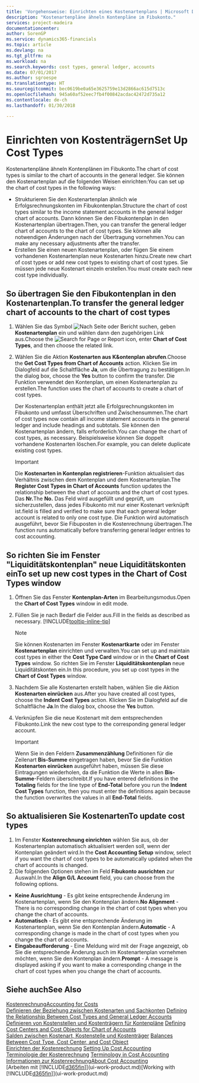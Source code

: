```yaml
---
title: 'Vorgehensweise: Einrichten eines Kostenartenplans | Microsoft Docs'
description: "Kostenartenpläne ähneln Kontenpläne im Fibukonto."
services: project-madeira
documentationcenter: 
author: SorenGP
ms.service: dynamics365-financials
ms.topic: article
ms.devlang: na
ms.tgt_pltfrm: na
ms.workload: na
ms.search.keywords: cost types, general ledger, accounts
ms.date: 07/01/2017
ms.author: sgroespe
ms.translationtype: HT
ms.sourcegitcommit: bec0619be0a65e3625759e13d2866ac615d7513c
ms.openlocfilehash: 945a60af52eec7fb4f00842acdac42472d735a12
ms.contentlocale: de-ch
ms.lasthandoff: 01/30/2018

---
```

# <a name="set-up-cost-types"></a><span data-ttu-id="8fa3a-103">Einrichten von Kostenträgern</span><span class="sxs-lookup"><span data-stu-id="8fa3a-103">Set Up Cost Types</span></span>
<span data-ttu-id="8fa3a-104">Kostenartenpläne ähneln Kontenplänen im Fibukonto.</span><span class="sxs-lookup"><span data-stu-id="8fa3a-104">The chart of cost types is similar to the chart of accounts in the general ledger.</span></span> <span data-ttu-id="8fa3a-105">Sie können den Kostenartenplan auf die folgenden Weisen einrichten:</span><span class="sxs-lookup"><span data-stu-id="8fa3a-105">You can set up the chart of cost types in the following ways:</span></span>  

-   <span data-ttu-id="8fa3a-106">Strukturieren Sie den Kostenartenplan ähnlich wie Erfolgsrechnungskonten im Fibukontenplan.</span><span class="sxs-lookup"><span data-stu-id="8fa3a-106">Structure the chart of cost types similar to the income statement accounts in the general ledger chart of accounts.</span></span> <span data-ttu-id="8fa3a-107">Dann können Sie den Fibukontenplan in den Kostenartenplan übertragen.</span><span class="sxs-lookup"><span data-stu-id="8fa3a-107">Then, you can transfer the general ledger chart of accounts to the chart of cost types.</span></span> <span data-ttu-id="8fa3a-108">Sie können alle notwendigen Änderungen nach der Übertragung vornehmen.</span><span class="sxs-lookup"><span data-stu-id="8fa3a-108">You can make any necessary adjustments after the transfer.</span></span>  
-   <span data-ttu-id="8fa3a-109">Erstellen Sie einen neuen Kostenartenplan, oder fügen Sie einem vorhandenen Kostenartenplan neue Kostenarten hinzu.</span><span class="sxs-lookup"><span data-stu-id="8fa3a-109">Create new chart of cost types or add new cost types to existing chart of cost types.</span></span> <span data-ttu-id="8fa3a-110">Sie müssen jede neue Kostenart einzeln erstellen.</span><span class="sxs-lookup"><span data-stu-id="8fa3a-110">You must create each new cost type individually.</span></span>  

## <a name="to-transfer-the-general-ledger-chart-of-accounts-to-the-chart-of-cost-types"></a><span data-ttu-id="8fa3a-111">So übertragen Sie den Fibukontenplan in den Kostenartenplan.</span><span class="sxs-lookup"><span data-stu-id="8fa3a-111">To transfer the general ledger chart of accounts to the chart of cost types</span></span>  
1.  <span data-ttu-id="8fa3a-112">Wählen Sie das Symbol ![Nach Seite oder Bericht suchen](media/ui-search/search_small.png "Symbol Nach Seite oder Bericht suchen"), geben **Kostenartenplan** ein und wählen dann den zugehörigen Link aus.</span><span class="sxs-lookup"><span data-stu-id="8fa3a-112">Choose the ![Search for Page or Report](media/ui-search/search_small.png "Search for Page or Report icon") icon, enter **Chart of Cost Types**, and then choose the related link.</span></span>  
2.  <span data-ttu-id="8fa3a-113">Wählen Sie die Aktion **Kostenarten aus K&ontenplan abrufen**.</span><span class="sxs-lookup"><span data-stu-id="8fa3a-113">Choose the **Get Cost Types from Chart of Accounts** action.</span></span> <span data-ttu-id="8fa3a-114">Klicken Sie im Dialogfeld auf die Schaltfläche **Ja**, um die Übertragung zu bestätigen.</span><span class="sxs-lookup"><span data-stu-id="8fa3a-114">In the dialog box, choose the **Yes** button to confirm the transfer.</span></span> <span data-ttu-id="8fa3a-115">Die Funktion verwendet den Kontenplan, um einen Kostenartenplan zu erstellen.</span><span class="sxs-lookup"><span data-stu-id="8fa3a-115">The function uses the chart of accounts to create a chart of cost types.</span></span>  

    <span data-ttu-id="8fa3a-116">Der Kostenartenplan enthält jetzt alle Erfolgsrechnungskonten im Fibukonto und umfasst Überschriften und Zwischensummen.</span><span class="sxs-lookup"><span data-stu-id="8fa3a-116">The chart of cost types now contain all income statement accounts in the general ledger and include headings and subtotals.</span></span> <span data-ttu-id="8fa3a-117">Sie können den Kostenartenplan ändern, falls erforderlich.</span><span class="sxs-lookup"><span data-stu-id="8fa3a-117">You can change the chart of cost types, as necessary.</span></span> <span data-ttu-id="8fa3a-118">Beispielsweise können Sie doppelt vorhandene Kostenarten löschen.</span><span class="sxs-lookup"><span data-stu-id="8fa3a-118">For example, you can delete duplicate existing cost types.</span></span>  

    > [!IMPORTANT]  
    >  <span data-ttu-id="8fa3a-119">Die **Kostenarten in Kontenplan registrieren**-Funktion aktualisiert das Verhältnis zwischen dem Kontenplan und dem Kostenartenplan.</span><span class="sxs-lookup"><span data-stu-id="8fa3a-119">The **Register Cost Types in Chart of Accounts** function updates the relationship between the chart of accounts and the chart of cost types.</span></span> <span data-ttu-id="8fa3a-120">Das **Nr.**</span><span class="sxs-lookup"><span data-stu-id="8fa3a-120">The **No.**</span></span> <span data-ttu-id="8fa3a-121">Das Feld wird ausgefüllt und geprüft, um sicherzustellen, dass jedes Fibukonto mit nur einer Kostenart verknüpft ist.</span><span class="sxs-lookup"><span data-stu-id="8fa3a-121">field is filled and verified to make sure that each general ledger account is related to only one cost type.</span></span> <span data-ttu-id="8fa3a-122">Die Funktion wird automatisch ausgeführt, bevor Sie Fibuposten in die Kostenrechnung übertragen.</span><span class="sxs-lookup"><span data-stu-id="8fa3a-122">The function runs automatically before transferring general ledger entries to cost accounting.</span></span>  

## <a name="to-set-up-new-cost-types-in-the-chart-of-cost-types-window"></a><span data-ttu-id="8fa3a-123">So richten Sie im Fenster "Liquiditätskontenplan" neue Liquiditätskonten ein</span><span class="sxs-lookup"><span data-stu-id="8fa3a-123">To set up new cost types in the Chart of Cost Types window</span></span>  
1.  <span data-ttu-id="8fa3a-124">Öffnen Sie das Fenster **Kontenplan-Arten** im Bearbeitungsmodus.</span><span class="sxs-lookup"><span data-stu-id="8fa3a-124">Open the **Chart of Cost Types** window in edit mode.</span></span>  
2.  <span data-ttu-id="8fa3a-125">Füllen Sie je nach Bedarf die Felder aus.</span><span class="sxs-lookup"><span data-stu-id="8fa3a-125">Fill in the fields as described as necessary.</span></span> [!INCLUDE[tooltip-inline-tip](includes/tooltip-inline-tip_md.md)]

    > [!NOTE]  
    >  <span data-ttu-id="8fa3a-126">Sie können Kostenarten im Fenster **Kostenartkarte** oder im Fenster **Kostenartenplan** einrichten und verwalten.</span><span class="sxs-lookup"><span data-stu-id="8fa3a-126">You can set up and maintain cost types in either the **Cost Type Card** window or in the **Chart of Cost Types** window.</span></span> <span data-ttu-id="8fa3a-127">So richten Sie im Fenster **Liquiditätskontenplan** neue Liquiditätskonten ein.</span><span class="sxs-lookup"><span data-stu-id="8fa3a-127">In this procedure, you set up cost types in the **Chart of Cost Types** window.</span></span>

3.  <span data-ttu-id="8fa3a-128">Nachdem Sie alle Kostenarten erstellt haben, wählen Sie die Aktion **Kostenarten einrücken** aus.</span><span class="sxs-lookup"><span data-stu-id="8fa3a-128">After you have created all cost types, choose the **Indent Cost Types** action.</span></span> <span data-ttu-id="8fa3a-129">Klicken Sie im Dialogfeld auf die Schaltfläche **Ja**.</span><span class="sxs-lookup"><span data-stu-id="8fa3a-129">In the dialog box, choose the **Yes** button.</span></span>  
4.  <span data-ttu-id="8fa3a-130">Verknüpfen Sie die neue Kostenart mit dem entsprechenden Fibukonto.</span><span class="sxs-lookup"><span data-stu-id="8fa3a-130">Link the new cost type to the corresponding general ledger account.</span></span>  

    > [!IMPORTANT]  
    >  <span data-ttu-id="8fa3a-131">Wenn Sie in den Feldern **Zusammenzählung** Definitionen für die Zeilenart **Bis-Summe** eingetragen haben, bevor Sie die Funktion **Kostenarten einrücken** ausgeführt haben, müssen Sie diese Eintragungen wiederholen, da die Funktion die Werte in allen **Bis-Summe**-Feldern überschreibt.</span><span class="sxs-lookup"><span data-stu-id="8fa3a-131">If you have entered definitions in the **Totaling** fields for the line type of **End-Total** before you run the **Indent Cost Types** function, then you must enter the definitions again because the function overwrites the values in all **End-Total** fields.</span></span>  

## <a name="to-update-cost-types"></a><span data-ttu-id="8fa3a-132">So aktualisieren Sie Kostenarten</span><span class="sxs-lookup"><span data-stu-id="8fa3a-132">To update cost types</span></span>  
1.  <span data-ttu-id="8fa3a-133">Im Fenster **Kostenrechnung einrichten**  wählen Sie aus, ob der Kostenartenplan automatisch aktualisiert werden soll, wenn der Kontenplan geändert wird.</span><span class="sxs-lookup"><span data-stu-id="8fa3a-133">In the **Cost Accounting Setup** window, select if you want the chart of cost types to be automatically updated when the chart of accounts is changed.</span></span>  
2.  <span data-ttu-id="8fa3a-134">Die folgenden Optionen stehen im Feld **Fibukonto ausrichten** zur Auswahl.</span><span class="sxs-lookup"><span data-stu-id="8fa3a-134">In the **Align G/L Account** field, you can choose from the following options.</span></span>  

- <span data-ttu-id="8fa3a-135">**Keine Ausrichtung** - Es gibt keine entsprechende Änderung im Kostenartenplan, wenn Sie den Kontenplan ändern.</span><span class="sxs-lookup"><span data-stu-id="8fa3a-135">**No Alignment** - There is no corresponding change in the chart of cost types when you change the chart of accounts.</span></span>  
- <span data-ttu-id="8fa3a-136">**Automatisch** - Es gibt eine entsprechende Änderung im Kostenartenplan, wenn Sie den Kontenplan ändern.</span><span class="sxs-lookup"><span data-stu-id="8fa3a-136">**Automatic** - A corresponding change is made in the chart of cost types when you change the chart of accounts.</span></span>  
- <span data-ttu-id="8fa3a-137">**Eingabeaufforderung** - Eine Meldung wird mit der Frage angezeigt, ob Sie die entsprechende Änderung auch im Kostenartenplan vornehmen möchten, wenn Sie den Kontenplan ändern.</span><span class="sxs-lookup"><span data-stu-id="8fa3a-137">**Prompt** - A message is displayed asking if you want to make a corresponding change in the chart of cost types when you change the chart of accounts.</span></span>  

## <a name="see-also"></a><span data-ttu-id="8fa3a-138">Siehe auch</span><span class="sxs-lookup"><span data-stu-id="8fa3a-138">See Also</span></span>  
[<span data-ttu-id="8fa3a-139">Kostenrechnung</span><span class="sxs-lookup"><span data-stu-id="8fa3a-139">Accounting for Costs</span></span>](finance-manage-cost-accounting.md)  
<span data-ttu-id="8fa3a-140">[Definieren der Beziehung zwischen Kostenarten und Sachkonten](finance-defining-the-relationship-between-cost-types-and-general-ledger-accounts.md) </span><span class="sxs-lookup"><span data-stu-id="8fa3a-140">[Defining the Relationship Between Cost Types and General Ledger Accounts](finance-defining-the-relationship-between-cost-types-and-general-ledger-accounts.md) </span></span>  
<span data-ttu-id="8fa3a-141">[Definieren von Kostenstellen und Kostenträgern für Kontenpläne](finance-defining-cost-centers-and-cost-objects-for-chart-of-accounts.md) </span><span class="sxs-lookup"><span data-stu-id="8fa3a-141">[Defining Cost Centers and Cost Objects for Chart of Accounts](finance-defining-cost-centers-and-cost-objects-for-chart-of-accounts.md) </span></span>  
<span data-ttu-id="8fa3a-142">[Salden zwischen Kostenart, Kostenstelle und Kostenträger](finance-balances-between-cost-type-cost-center-and-cost-object.md) </span><span class="sxs-lookup"><span data-stu-id="8fa3a-142">[Balances Between Cost Type, Cost Center, and Cost Object](finance-balances-between-cost-type-cost-center-and-cost-object.md) </span></span>  
<span data-ttu-id="8fa3a-143">[Einrichten der Kostenrechnung](finance-set-up-cost-accounting.md) </span><span class="sxs-lookup"><span data-stu-id="8fa3a-143">[Setting Up Cost Accounting](finance-set-up-cost-accounting.md) </span></span>  
<span data-ttu-id="8fa3a-144">[Terminologie der Kostenrechnung](finance-terminology-in-cost-accounting.md) </span><span class="sxs-lookup"><span data-stu-id="8fa3a-144">[Terminology in Cost Accounting](finance-terminology-in-cost-accounting.md) </span></span>  
[<span data-ttu-id="8fa3a-145">Informationen zur Kostenrechnung</span><span class="sxs-lookup"><span data-stu-id="8fa3a-145">About Cost Accounting</span></span>](finance-about-cost-accounting.md)  
<span data-ttu-id="8fa3a-146">[Arbeiten mit [!INCLUDE[d365fin](includes/d365fin_md.md)]](ui-work-product.md)</span><span class="sxs-lookup"><span data-stu-id="8fa3a-146">[Working with [!INCLUDE[d365fin](includes/d365fin_md.md)]](ui-work-product.md)</span></span>

